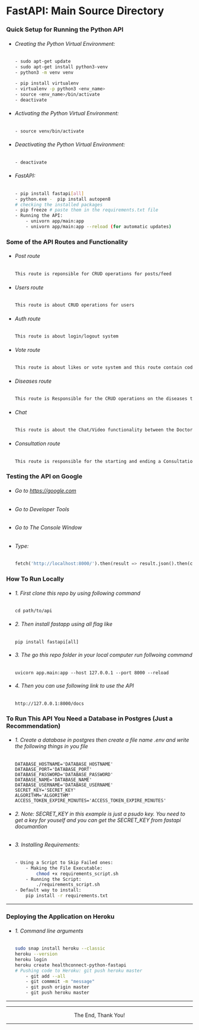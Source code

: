 # FastAPI: Main Source Directory

### Quick Setup for Running the Python API

- ###### Creating the Python Virtual Environment:
    ```bash
    - sudo apt-get update
    - sudo apt-get install python3-venv
    - python3 -m venv venv

    - pip install virtualenv
    - virtualenv -p python3 <env_name>
    - source <env_name>/bin/activate
    - deactivate
    ```

- ###### Activating the Python Virtual Environment:
    ```bash
    - source venv/bin/activate
    ```

- ###### Deactivating the Python Virtual Environment:
    ```bash
    - deactivate
    ```

- ###### FastAPI:
    ```bash
    - pip install fastapi[all]
    - python.exe -  pip install autopen8
    # checking the installed packages
    - pip freeze # paste them in the requirements.txt file
    - Running the API:
        - univorn app/main:app
        - univorn app/main:app --reload (for automatic updates)
    ```


### Some of the API Routes and Functionality

- ###### Post route

    ```bash
    This route is reponsible for CRUD operations for posts/feed
    ```

- ###### Users route

    ```bash
    This route is about CRUD operations for users
    ```

- ###### Auth route

    ```bash
    This route is about login/logout system
    ```

- ###### Vote route

    ```bash
    This route is about likes or vote system and this route contain code for upvote or back vote there is not logic about down vote
    ```

- ###### Diseases route
    ```bash
    This route is Responsible for the CRUD operations on the diseases tables and the information
    ```

- ###### Chat
    ```bash
    This route is about the Chat/Video functionality between the Doctor and the Patient
    ```

- ###### Consultation route
    ```bash
    This route is responsible for the starting and ending a Consultation between the Doctor and the Patient
    ```


### Testing the API on Google
- ###### Go to https://google.com
- ###### Go to Developer Tools
- ###### Go to The Console Window
- ###### Type:
    ```python
    fetch('http://localhost:8000/').then(result => result.json().then(console.log))
    ```


### How To Run Locally
- ###### 1. First clone this repo by using following command
    ```
    cd path/to/api
    ```

- ###### 2. Then install fastapp using all flag like 
    ```
    pip install fastapi[all]
    ```

- ###### 3. The go this repo folder in your local computer run follwoing command
    ```
    uvicorn app.main:app --host 127.0.0.1 --port 8000 --reload
    ```

- ###### 4. Then you can use following link to use the  API
    ```
    http://127.0.0.1:8000/docs 
    ```

### To Run This API You Need a Database in Postgres (Just a Recommendation)

- ###### 1. Create a database in postgres then create a file name .env and write the following things in you file 
    ```
    DATABASE_HOSTNAME='DATABASE_HOSTNAME'
    DATABASE_PORT='DATABASE_PORT'
    DATABASE_PASSWORD='DATABASE_PASSWORD'
    DATABASE_NAME='DATABASE_NAME'
    DATABASE_USERNAME='DATABASE_USERNAME'
    SECRET_KEY='SECRET_KEY'
    ALGORITHM='ALGORITHM'
    ACCESS_TOKEN_EXPIRE_MINUTES='ACCESS_TOKEN_EXPIRE_MINUTES'
    ```
- ###### 2. Note: SECRET_KEY in this example is just a psudo key. You need to get a key for youself and you can get the SECRET_KEY from fastapi documantion

- ###### 3. Installing Requirements:
    ```bash
    - Using a Script to Skip Failed ones:
        - Making the File Executable:
            chmod +x requirements_script.sh
        - Running the Script:
            ./requirements_script.sh
    - Default way to install:
        pip install -r requirements.txt
    ```
---

### Deploying the Application on Heroku
- ###### 1. Command line arguments
    ```bash
    sudo snap install heroku --classic
    heroku --version
    heroku login
    heroku create healthconnect-python-fastapi
    # Pushing code to Heroku: git push heroku master
        - git add --all
        - git commmit -m "message"
        - git push origin master
        - git push heroku master
    ```

---
---

<p align="center">The End, Thank You!</p>

---
